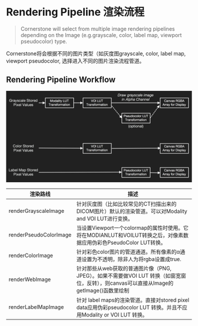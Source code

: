 # Rendering Pipeline 渲染流程

> Cornerstone will select from multiple image rendering pipelines depending on the Image (e.g.grayscale, color, label map, viewport pseudocolor) type.

Cornerstone将会根据不同的图片类型（如灰度图grayscale, color, label map, viewport pseudocolor, 选择进入不同的图片渲染流程管道。

##  Rendering Pipeline Workflow

![image](/assets/images/rendering-pipeline.png)

渲染路线 | 描述
---|---
renderGrayscaleImage | 针对灰度图（比如比较常见的CT扫描出来的DICOM图片）默认的渲染管道。可以对Modality and VOI LUT进行变换。
renderPseudoColorImage | 当设置Viewport一个colormap的属性时使用。它将在MODIANLUT和VOILUT转换之后，对像素数据应用伪彩色PseudoColor LUT转换。
renderColorImage | 针对彩色color图片的管道通道。所有像素的α通道设置为不透明，除非人为将rgba设置成true.
renderWebImage | 针对那些从web获取的普通图片像（PNG, JPEG）。如果不需要做VOI LUT 转换（如窗宽窗位，反转），则canvas可以直接从Image的getImage()函数里绘制
renderLabelMapImage | 针对 label maps的渲染管道。直接对stored pixel data应用伪彩pseudocolor LUT 转换。并且不应用Modality or VOI LUT 转换。